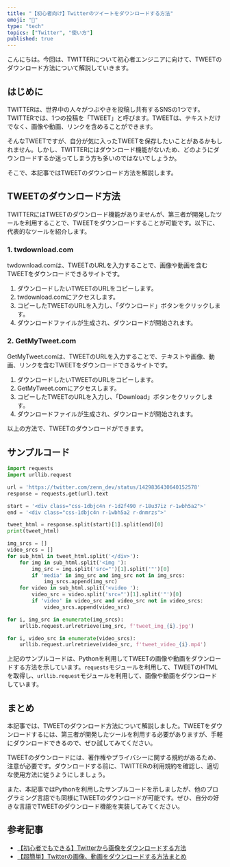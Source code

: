 ```yaml
---
title: "【初心者向け】Twitterのツイートをダウンロードする方法"
emoji: "🐓"
type: "tech"
topics: ["Twitter", "使い方"]
published: true
---
```


こんにちは。今回は、TWITTERについて初心者エンジニアに向けて、TWEETのダウンロード方法について解説していきます。

## はじめに

TWITTERは、世界中の人々がつぶやきを投稿し共有するSNSの1つです。TWITTERでは、1つの投稿を「TWEET」と呼びます。TWEETは、テキストだけでなく、画像や動画、リンクを含めることができます。

そんなTWEETですが、自分が気に入ったTWEETを保存したいことがあるかもしれません。しかし、TWITTERにはダウンロード機能がないため、どのようにダウンロードするか迷ってしまう方も多いのではないでしょうか。

そこで、本記事ではTWEETのダウンロード方法を解説します。

## TWEETのダウンロード方法

TWITTERにはTWEETのダウンロード機能がありませんが、第三者が開発したツールを利用することで、TWEETをダウンロードすることが可能です。以下に、代表的なツールを紹介します。

### 1. twdownload.com

twdownload.comは、TWEETのURLを入力することで、画像や動画を含むTWEETをダウンロードできるサイトです。

1. ダウンロードしたいTWEETのURLをコピーします。
2. twdownload.comにアクセスします。
3. コピーしたTWEETのURLを入力し、「ダウンロード」ボタンをクリックします。
4. ダウンロードファイルが生成され、ダウンロードが開始されます。

### 2. GetMyTweet.com

GetMyTweet.comは、TWEETのURLを入力することで、テキストや画像、動画、リンクを含むTWEETをダウンロードできるサイトです。

1. ダウンロードしたいTWEETのURLをコピーします。
2. GetMyTweet.comにアクセスします。
3. コピーしたTWEETのURLを入力し、「Download」ボタンをクリックします。
4. ダウンロードファイルが生成され、ダウンロードが開始されます。

以上の方法で、TWEETのダウンロードができます。

## サンプルコード

```python
import requests
import urllib.request

url = 'https://twitter.com/zenn_dev/status/1429836430640152578'
response = requests.get(url).text

start = '<div class="css-1dbjc4n r-1d2f490 r-18u37iz r-1wbh5a2">'
end = '<div class="css-1dbjc4n r-1wbh5a2 r-dnmrzs">'

tweet_html = response.split(start)[1].split(end)[0]
print(tweet_html)

img_srcs = []
video_srcs = []
for sub_html in tweet_html.split('</div>'):
    for img in sub_html.split('<img '):
        img_src = img.split('src="')[1].split('"')[0]
        if 'media' in img_src and img_src not in img_srcs:
            img_srcs.append(img_src)
    for video in sub_html.split('<video '):
        video_src = video.split('src="')[1].split('"')[0]
        if 'video' in video_src and video_src not in video_srcs:
            video_srcs.append(video_src)

for i, img_src in enumerate(img_srcs):
    urllib.request.urlretrieve(img_src, f'tweet_img_{i}.jpg')

for i, video_src in enumerate(video_srcs):
    urllib.request.urlretrieve(video_src, f'tweet_video_{i}.mp4')
```

上記のサンプルコードは、Pythonを利用してTWEETの画像や動画をダウンロードする方法を示しています。`requests`モジュールを利用して、TWEETのHTMLを取得し、`urllib.request`モジュールを利用して、画像や動画をダウンロードしています。

## まとめ

本記事では、TWEETのダウンロード方法について解説しました。TWEETをダウンロードするには、第三者が開発したツールを利用する必要がありますが、手軽にダウンロードできるので、ぜひ試してみてください。

TWEETのダウンロードには、著作権やプライバシーに関する規約があるため、注意が必要です。ダウンロードする前に、TWITTERの利用規約を確認し、適切な使用方法に従うようにしましょう。

また、本記事ではPythonを利用したサンプルコードを示しましたが、他のプログラミング言語でも同様にTWEETのダウンロードが可能です。ぜひ、自分の好きな言語でTWEETのダウンロード機能を実装してみてください。

## 参考記事

- [【初心者でもできる】Twitterから画像をダウンロードする方法](https://simsuma.com/twitter-image-download/)
- [【超簡単】Twitterの画像、動画をダウンロードする方法まとめ](https://vazblog.com/twitter-download/)
